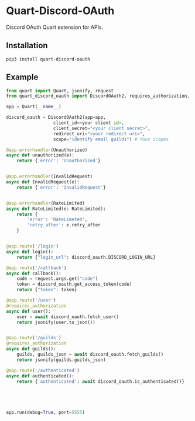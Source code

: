 # Quart-Discord-OAuth
Discord OAuth Quart extension for APIs.
## Installation
```pip3 install quart-discord-oauth```

## Example
```python
from quart import Quart, jsonify, request
from quart_discord_oauth import DiscordOAuth2, requires_authorization, Unauthorized, InvalidRequest, RateLimited

app = Quart(__name__)

discord_oauth = DiscordOAuth2(app=app,
			      client_id=<your client id>,
			      client_secret="<your client secret>",
			      redirect_uri="<your redirect uri>",
			      scope="identify email guilds") # Your Scopes

@app.errorhandler(Unauthorized)
async def unauthorized(e):
    return {'error': 'Unauthorized'}


@app.errorhandler(InvalidRequest)
async def InvalidRequest(e):
    return {'error': 'InvalidRequest'}


@app.errorhandler(RateLimited)
async def RateLimited(e: RateLimited):
    return {
        'error': 'RateLimeted',
        'retry_after': e.retry_after
    }   


@app.route('/login')
async def login():
	return {"login_url": discord_oauth.DISCORD_LOGIN_URL}

@app.route('/callback')
async def callback():
	code = request.args.get("code")
	token = discord_oauth.get_access_token(code)
	return {"token": token}

@app.route('/user')
@requires_authorization
async def user():
	user = await discord_oauth.fetch_user()
	return jsonify(user.to_json())


@app.route('/guilds')
@requires_authorization
async def guilds():
	guilds, guilds_json = await discord_oauth.fetch_guilds()
	return jsonify(guilds.guilds_json)

@app.route('/authenticated')
async def authenticated():
    return {'authenticated': await discord_oauth.is_authenticated()}





app.run(debug=True, port=5555)
```
